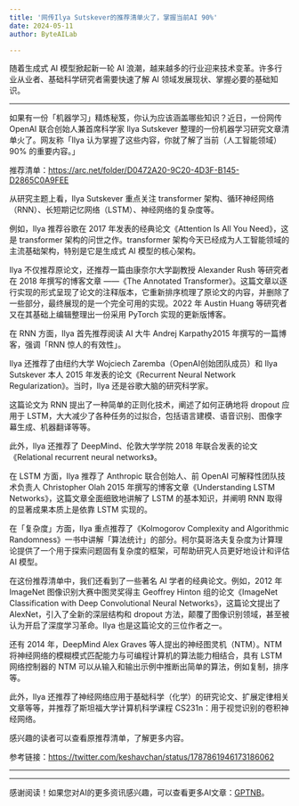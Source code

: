 ```yaml
---
title: '网传Ilya Sutskever的推荐清单火了，掌握当前AI 90%'
date: 2024-05-11
author: ByteAILab

---
```


随着生成式 AI 模型掀起新一轮 AI 浪潮，越来越多的行业迎来技术变革。许多行业从业者、基础科学研究者需要快速了解 AI 领域发展现状、掌握必要的基础知识。

---
如果有一份「机器学习」精炼秘笈，你认为应该涵盖哪些知识？近日，一份网传 OpenAI 联合创始人兼首席科学家 Ilya Sutskever 整理的一份机器学习研究文章清单火了。网友称「Ilya 认为掌握了这些内容，你就了解了当前（人工智能领域） 90% 的重要内容。」

推荐清单：https://arc.net/folder/D0472A20-9C20-4D3F-B145-D2865C0A9FEE

从研究主题上看，Ilya Sutskever 重点关注 transformer 架构、循环神经网络（RNN）、长短期记忆网络（LSTM）、神经网络的复杂度等。

例如，Ilya 推荐谷歌在 2017 年发表的经典论文《Attention Is All You Need》，这是 transformer 架构的问世之作。transformer 架构今天已经成为人工智能领域的主流基础架构，特别是它是生成式 AI 模型的核心架构。

Ilya 不仅推荐原论文，还推荐一篇由康奈尔大学副教授 Alexander Rush 等研究者在 2018 年撰写的博客文章 ——《The Annotated Transformer》。这篇文章以逐行实现的形式呈现了论文的注释版本，它重新排序梳理了原论文的内容，并删除了一些部分，最终展现的是一个完全可用的实现。2022 年 Austin Huang 等研究者又在其基础上编辑整理出一份采用 PyTorch 实现的更新版博客。

在 RNN 方面，Ilya 首先推荐阅读 AI 大牛 Andrej Karpathy2015 年撰写的一篇博客，强调「RNN 惊人的有效性」。

Ilya 还推荐了由纽约大学 Wojciech Zaremba（OpenAI创始团队成员）和 Ilya Sutskever 本人 2015 年发表的论文《Recurrent Neural Network Regularization》。当时，Ilya 还是谷歌大脑的研究科学家。

这篇论文为 RNN 提出了一种简单的正则化技术，阐述了如何正确地将 dropout 应用于 LSTM，大大减少了各种任务的过拟合，包括语言建模、语音识别、图像字幕生成、机器翻译等等。

此外，Ilya 还推荐了 DeepMind、伦敦大学学院 2018 年联合发表的论文《Relational recurrent neural networks》。

在 LSTM 方面，Ilya 推荐了 Anthropic 联合创始人、前 OpenAI 可解释性团队技术负责人 Christopher Olah 2015 年撰写的博客文章《Understanding LSTM Networks》，这篇文章全面细致地讲解了 LSTM 的基本知识，并阐明 RNN 取得的显著成果本质上是依靠 LSTM 实现的。

在「复杂度」方面，Ilya 重点推荐了《Kolmogorov Complexity and Algorithmic Randomness》一书中讲解「算法统计」的部分。柯尔莫哥洛夫复杂度为计算理论提供了一个用于探索问题固有复杂度的框架，可帮助研究人员更好地设计和评估 AI 模型。

在这份推荐清单中，我们还看到了一些著名 AI 学者的经典论文。例如，2012 年 ImageNet 图像识别大赛中图灵奖得主 Geoffrey Hinton 组的论文《ImageNet Classification with Deep Convolutional Neural Networks》，这篇论文提出了 AlexNet，引入了全新的深层结构和 dropout 方法，颠覆了图像识别领域，甚至被认为开启了深度学习革命。Ilya 也是这篇论文的三位作者之一。

还有 2014 年，DeepMind Alex Graves 等人提出的神经图灵机（NTM）。NTM 将神经网络的模糊模式匹配能力与可编程计算机的算法能力相结合，具有 LSTM 网络控制器的 NTM 可以从输入和输出示例中推断出简单的算法，例如复制，排序等。

此外，Ilya 还推荐了神经网络应用于基础科学（化学）的研究论文、扩展定律相关文章等等，并推荐了斯坦福大学计算机科学课程 CS231n：用于视觉识别的卷积神经网络。

感兴趣的读者可以查看原推荐清单，了解更多内容。

参考链接：https://twitter.com/keshavchan/status/1787861946173186062

---
---
感谢阅读！如果您对AI的更多资讯感兴趣，可以查看更多AI文章：[GPTNB](https://gptnb.com)。